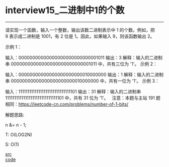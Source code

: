 # interview15_二进制中1的个数

---

请实现一个函数，输入一个整数，输出该数二进制表示中 1 的个数。例如，把 9 表示成二进制是 1001，有 2 位是 1。因此，如果输入 9，则该函数输出 2。

示例 1：

输入：00000000000000000000000000001011
输出：3
解释：输入的二进制串 00000000000000000000000000001011 中，共有三位为 '1'。
示例 2：

输入：00000000000000000000000010000000
输出：1
解释：输入的二进制串 00000000000000000000000010000000 中，共有一位为 '1'。
示例 3：

输入：11111111111111111111111111111101
输出：31
解释：输入的二进制串 11111111111111111111111111111101 中，共有 31 位为 '1'。
 
注意：本题与主站 191 题相同：https://leetcode-cn.com/problems/number-of-1-bits/


解题思路:

n &= n - 1;

T: O(LOG2N)

S: O(1)

[src](https://leetcode-cn.com/problems/er-jin-zhi-zhong-1de-ge-shu-lcof/) <br>
[code](code/interview15.c) <br>
